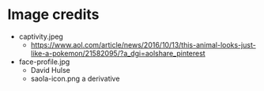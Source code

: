 # Image credits
- captivity.jpeg
    - https://www.aol.com/article/news/2016/10/13/this-animal-looks-just-like-a-pokemon/21582095/?a_dgi=aolshare_pinterest
- face-profile.jpg
    - David Hulse
    - saola-icon.png a derivative
